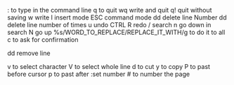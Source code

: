 : to type in the command line
q to quit
wq write and quit 
q! quit without saving 
w write 
I insert mode
ESC command mode 
dd delete line
Number dd delete line number of times
u undo 
CTRL R redo 
/ search n go down in search N go up 
%s/WORD_TO_REPLACE/REPLACE_IT_WITH/g to do it to all c to ask for confirmation 

  dd remove line

   v to select character 
   V to select whole line 
   d to cut
   y to copy
   P to past before cursor 
   p to past after 
   :set number # to number the page 
